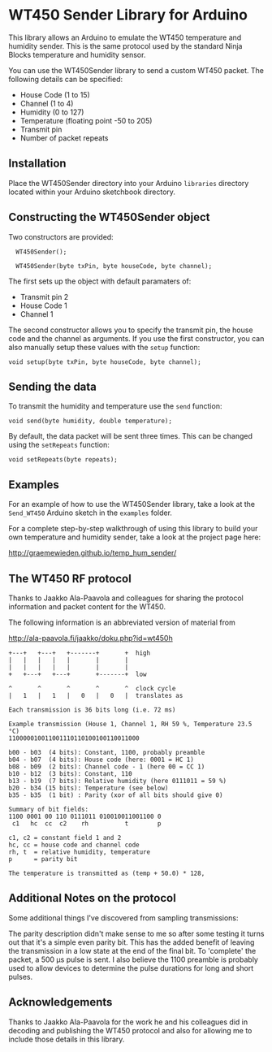 WT450 Sender Library for Arduino
================================

This library allows an Arduino to emulate the WT450 temperature and humidity sender. This is the same protocol used by the standard Ninja Blocks temperature and humidity sensor.

You can use the WT450Sender library to send a custom WT450 packet. The following details can be specified:

- House Code (1 to 15)
- Channel (1 to 4)
- Humidity (0 to 127)
- Temperature (floating point -50 to 205)
- Transmit pin
- Number of packet repeats

Installation
------------
Place the WT450Sender directory into your Arduino `libraries` directory located within your Arduino sketchbook directory.

Constructing the WT450Sender object
-----------------------------------
Two constructors are provided:

```
  WT450Sender();
```

```
  WT450Sender(byte txPin, byte houseCode, byte channel);
```

The first sets up the object with default paramaters of:

- Transmit pin 2
- House Code 1
- Channel 1

The second constructor allows you to specify the transmit pin, the house code and the channel as arguments. If you use the first constructor, you can also manually setup these values with the `setup` function: 

```
void setup(byte txPin, byte houseCode, byte channel);
```

Sending the data
----------------
To transmit the humidity and temperature use the `send` function:

```
void send(byte humidity, double temperature);
```

By default, the data packet will be sent three times. This can be changed using the `setRepeats` function:

```
void setRepeats(byte repeats);
```
Examples
--------
For an example of how to use the WT450Sender library, take a look at the `Send_WT450` Arduino sketch in the `examples` folder.

For a complete step-by-step walkthrough of using this library to build your own temperature and humidity sender, take a look at the project page here:

http://graemewieden.github.io/temp_hum_sender/

The WT450 RF protocol
---------------

Thanks to Jaakko Ala-Paavola and colleagues for sharing the protocol information and packet content for the WT450.

The following information is an abbreviated version of material from 

http://ala-paavola.fi/jaakko/doku.php?id=wt450h

```
+---+   +---+   +-------+       +  high
|   |   |   |   |       |       |
|   |   |   |   |       |       |
+   +---+   +---+       +-------+  low

^       ^       ^       ^       ^  clock cycle
|   1   |   1   |   0   |   0   |  translates as

Each transmission is 36 bits long (i.e. 72 ms)

Example transmission (House 1, Channel 1, RH 59 %, Temperature 23.5 °C)
110000010011001110110100100110011000

b00 - b03  (4 bits): Constant, 1100, probably preamble
b04 - b07  (4 bits): House code (here: 0001 = HC 1)
b08 - b09  (2 bits): Channel code - 1 (here 00 = CC 1)
b10 - b12  (3 bits): Constant, 110
b13 - b19  (7 bits): Relative humidity (here 0111011 = 59 %)
b20 - b34 (15 bits): Temperature (see below)
b35 - b35  (1 bit) : Parity (xor of all bits should give 0)

Summary of bit fields:
1100 0001 00 110 0111011 010010011001100 0
 c1   hc  cc  c2    rh          t        p

c1, c2 = constant field 1 and 2
hc, cc = house code and channel code
rh, t  = relative humidity, temperature
p      = parity bit

The temperature is transmitted as (temp + 50.0) * 128,
```

Additional Notes on the protocol
--------------------------------
Some additional things I've discovered from sampling transmissions:

The parity description didn't make sense to me so after some testing it turns out that it's a simple even parity bit. This has the added benefit of leaving the transmission in a low state at the end of the final bit. To 'complete' the packet, a 500 μs pulse is sent. I also believe the 1100 preamble is probably used to allow devices to determine the pulse durations for long and short pulses.


Acknowledgements
----------------
Thanks to Jaakko Ala-Paavola for the work he and his colleagues did in decoding and publishing the WT450 protocol and also for allowing me to include those details in this library.

